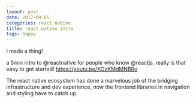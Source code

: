 ```yaml
---
layout: post
date: 2017-09-05
categories: react native
title: react native intro
tags: happy
---
```


I made a thing!

a 5min intro to @reactnative for people who know @reactjs. really is that easy to get started! <https://youtu.be/XOzKMdMNBRo>

The react native ecosystem has done a marvelous job of the bridging infrastructure and dev experience, now the frontend libraries in navigation and styling have to catch up.

